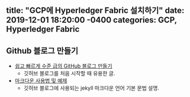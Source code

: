 title: "GCP에 Hyperledger Fabric 설치하기"
date: 2019-12-01 18:20:00 -0400
categories: GCP, Hyperledger Fabric
---

## Github 블로그 만들기
+ [쉽고 빠르게 수준 급의 GitHub 블로그 만들기](https://dreamgonfly.github.io/2018/01/27/jekyll-remote-theme.html)
  - 깃허브 블로그를 처음 시작할 때 유용한 글.
+ [마크다운 사용법 및 예제](https://theorydb.github.io/envops/2019/05/22/envops-blog-how-to-use-md/)
  - 깃허브 블로그에 사용되는 jekyll 마크다운 언어 기본 문법 설명.
